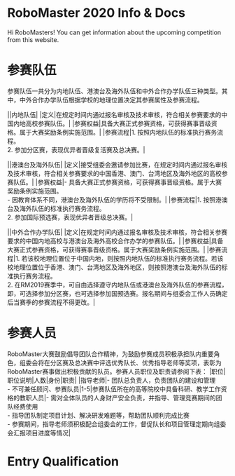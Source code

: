 # RoboMaster 2020 Info & Docs

Hi RoboMasters! You can get information about the upcoming competition from this website.

# 参赛队伍
参赛队伍一共分为内地队伍、港澳台及海外队伍和中外合作办学队伍三种类型。其中，中外合作办学队伍根据学校的地理位置决定其参赛属性及参赛流程。

||内地队伍|
|定义|在规定时间内通过报名审核及技术审核，符合相关参赛要求的中国内地高校参赛队伍。|
|参赛权益|具备大赛正式参赛资格，可获得赛事晋级资格。属于大赛奖励条例实施范围。|
|参赛流程|1. 按照内地队伍的标准执行赛务流程。<br/>2.	参加分区赛，表现优异者晋级复活赛及总决赛。|

||港澳台及海外队伍|
|定义|接受组委会邀请参加比赛，在规定时间内通过报名审核及技术审核，符合相关参赛要求的中国香港、澳门、台湾地区及海外地区的高校参赛队伍。|
|参赛权益|- 具备大赛正式参赛资格，可获得赛事晋级资格。属于大赛奖励条例实施范围。<br/>- 因教育体系不同，港澳台及海外队伍的学历将不受限制。|
|参赛流程|1. 按照港澳台及海外队伍的标准执行赛务流程。<br/>2.	参加国际预选赛，表现优异者晋级总决赛。|

||中外合作办学队伍|
|定义|在规定时间内通过报名审核及技术审核，符合相关参赛要求的中国内地高校与港澳台及海外高校合作办学的参赛队伍。|
|参赛权益|具备大赛正式参赛资格，可获得赛事晋级资格。属于大赛奖励条例实施范围。|
|参赛流程|1. 若该校地理位置位于中国内地，则按照内地队伍的标准执行赛务流程。若该校地理位置位于香港、澳门、台湾地区及海外地区，则按照港澳台及海外队伍的标准执行赛务流程。<br/>2.	在RM2019赛季中，可自由选择遵守内地队伍或港澳台及海外队伍的参赛流程，即，可选择参加分区赛，也可选择参加国预选赛。报名期间与组委会工作人员确定后当赛季的参赛流程不得更改。|

# 参赛人员
RoboMaster大赛鼓励倡导团队合作精神，为鼓励参赛成员积极承担队内重要角色，组委会将在分区赛及总决赛中评选优秀队长、优秀指导老师等奖项，表彰为RoboMaster赛事做出积极贡献的队员。参赛人员职位及职责请参阅下表：
|职位|职位说明|人数|身份|职责|
|指导老师|- 团队总负责人，负责团队的建设和管理<br/>- 不可兼任顾问、参赛队员|1-5|参赛队伍所在的高等院校中具备科研、教学工作资格的教职人员|- 需对全体队员的人身财产安全负责，并指导、管理竞赛期间的团队经费使用<br/>- 指导团队制定项目计划、解决研发难题等，帮助团队顺利完成比赛<br/>- 参赛期间，指导老师须积极配合组委会的工作，督促队长和项目管理定期向组委会汇报项目进度等情况|


# Entry Qualification
